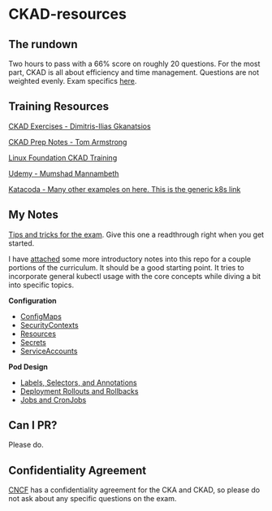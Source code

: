 # CKAD-resources

## The rundown

Two hours to pass with a 66% score on roughly 20 questions. For the most part, CKAD is all about efficiency and time management. Questions are not weighted evenly. Exam specifics 
[here](https://www.cncf.io/certification/cka/faq/).

## Training Resources

[CKAD Exercises - Dimitris-Ilias Gkanatsios](https://github.com/dgkanatsios/CKAD-exercises)

[CKAD Prep Notes - Tom Armstrong](https://github.com/twajr/ckad-prep-notes)

[Linux Foundation CKAD Training](https://www.cncf.io/certification/ckad/)

[Udemy - Mumshad Mannambeth](https://www.udemy.com/certified-kubernetes-application-developer/)

[Katacoda - Many other examples on here. This is the generic k8s link](https://www.katacoda.com/courses/kubernetes)

## My Notes

[Tips and tricks for the exam](https://github.com/lucassha/CKAD-resources/blob/master/tipsAndtricks.md). Give this one a readthrough right when you get started.

I have [attached](https://github.com/lucassha/CKAD-resources/tree/master/Curriculum) some more introductory notes into this repo for a couple portions of the curriculum. It should be a good starting point. It tries to incorporate general kubectl usage with the core concepts while diving a bit into specific topics. 

**Configuration**

* [ConfigMaps](https://github.com/lucassha/CKAD-resources/blob/master/Curriculum/Configuration/configmap.md)
* [SecurityContexts](https://github.com/lucassha/CKAD-resources/blob/master/Curriculum/Configuration/securitycontext.md)
* [Resources](https://github.com/lucassha/CKAD-resources/blob/master/Curriculum/Configuration/resources.md)
* [Secrets](https://github.com/lucassha/CKAD-resources/blob/master/Curriculum/Configuration/secrets.md)
* [ServiceAccounts](https://github.com/lucassha/CKAD-resources/blob/master/Curriculum/Configuration/serviceaccount.md)

**Pod Design**

* [Labels, Selectors, and Annotations](https://github.com/lucassha/CKAD-resources/blob/master/Curriculum/Pod%20Design/labelsSelectorsAnnotations.md)
* [Deployment Rollouts and Rollbacks](https://github.com/lucassha/CKAD-resources/blob/master/Curriculum/Pod%20Design/deployRolloutsRollbacks.md)
* [Jobs and CronJobs](https://github.com/lucassha/CKAD-resources/blob/master/Curriculum/Pod%20Design/jobsAndCronJobs.md)

## Can I PR? 

Please do.

## Confidentiality Agreement

[CNCF](https://www.cncf.io/certification/agreement/) has a confidentiality agreement for the CKA and CKAD, so please do not ask about any specific questions on the exam.
